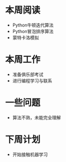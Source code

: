 # 本周阅读
* Python牛顿迭代算法
* Python冒泡排序算法
* 蒙特卡洛模拟
# 本周工作
* 准备俱乐部考试
* 进行编程学习与联系
# 一些问题
* 算法不熟，未能完全理解
# 下周计划
* 开始接触机器学习
